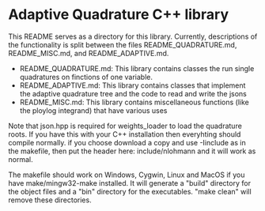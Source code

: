 # Adaptive Quadrature C++ library
This README serves as a directory for this library.  Currently, descriptions of the functionality is split between the files README_QUADRATURE.md, README_MISC.md, and README_ADAPTIVE.md.

*  README_QUADRATURE.md:  This library contains classes the run single quadratures on finctions of one variable.
*  README_ADAPTIVE.md:  This library contains classes that implement the adaptive quadrature tree and the code to read and write the jsons 
*  README_MISC.md:  This library contains miscellaneous functions (like the ploylog integrand) that have various uses

Note that json.hpp is required for weights_loader to load the quadrature roots.  If you have this with your C++ installation then everyhting should compile normally.  if you choose download a copy and use -Iinclude as in the makefile, then put the header here: include/nlohmann and it will work as normal.

The makefile should work on Windows, Cygwin, Linux and MacOS if you have make/mingw32-make installed.  It will generate a 
"build" directory for the object files and a "bin" directory for the executables.  "make clean" will remove these directories.  
